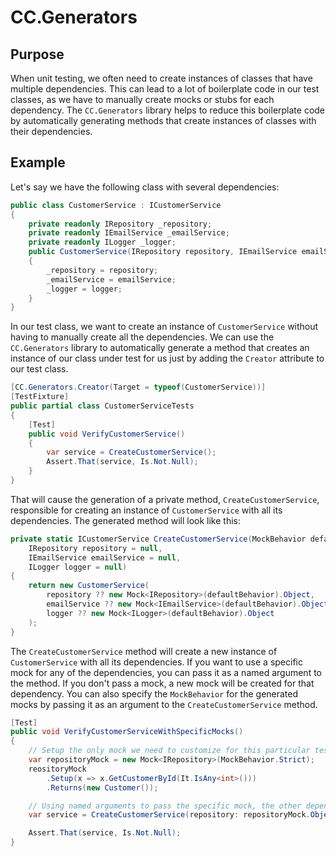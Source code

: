 # CC.Generators

## Purpose

When unit testing, we often need to create instances of classes that have multiple dependencies. This can lead to a lot of boilerplate code in our test classes, as we have to manually create mocks or stubs for each dependency.  The `CC.Generators` library helps to reduce this boilerplate code by automatically generating methods that create instances of classes with their dependencies.

## Example

Let's say we have the following class with several dependencies:

```csharp
public class CustomerService : ICustomerService
{
    private readonly IRepository _repository;
    private readonly IEmailService _emailService;
    private readonly ILogger _logger;
    public CustomerService(IRepository repository, IEmailService emailService, ILogger logger)
    {
        _repository = repository;
        _emailService = emailService;
        _logger = logger;
    }
}
```

In our test class, we want to create an instance of `CustomerService` without having to manually create all the dependencies. We can use the `CC.Generators` library to automatically generate a method that creates an instance of our class under test for us just by adding the `Creator` attribute to our test class.

```csharp
[CC.Generators.Creator(Target = typeof(CustomerService))]
[TestFixture]
public partial class CustomerServiceTests
{
    [Test]
    public void VerifyCustomerService()
    {
        var service = CreateCustomerService();
        Assert.That(service, Is.Not.Null);
    }
}

```

That will cause the generation of a private method, `CreateCustomerService`, responsible for creating an instance of `CustomerService` with all its dependencies. The generated method will look like this:

```csharp
private static ICustomerService CreateCustomerService(MockBehavior defaultBehavior = MockBehavior.Loose,
    IRepository repository = null,
    IEmailService emailService = null, 
    ILogger logger = null)
{
    return new CustomerService(
        repository ?? new Mock<IRepository>(defaultBehavior).Object,
        emailService ?? new Mock<IEmailService>(defaultBehavior).Object,
        logger ?? new Mock<ILogger>(defaultBehavior).Object
    );
}
```

The `CreateCustomerService` method will create a new instance of `CustomerService` with all its dependencies. If you want to use a specific mock for any of the dependencies, you can pass it as a named argument to the method. If you don't pass a mock, a new mock will be created for that dependency.  You can also specify the `MockBehavior` for the generated mocks by passing it as an argument to the `CreateCustomerService` method. 

```csharp
[Test]
public void VerifyCustomerServiceWithSpecificMocks()
{
    // Setup the only mock we need to customize for this particular test
    var repositoryMock = new Mock<IRepository>(MockBehavior.Strict);
    reositoryMock
        .Setup(x => x.GetCustomerById(It.IsAny<int>()))
        .Returns(new Customer());

    // Using named arguments to pass the specific mock, the other dependencies will be created as new mocks with default behavior MockBehavior.Loose
    var service = CreateCustomerService(repository: repositoryMock.Object);

    Assert.That(service, Is.Not.Null);
}
```